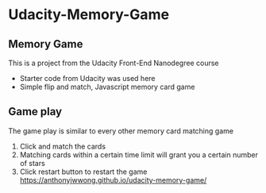 # Udacity-Memory-Game

## Memory Game
This is a project from the Udacity Front-End Nanodegree course  
* Starter code from Udacity was used here
* Simple flip and match, Javascript memory card game

## Game play
The game play is similar to every other memory card matching game
1. Click and match the cards
2. Matching cards within a certain time limit will grant you a certain number of stars
3. Click restart button to restart the game
https://anthonyjwwong.github.io/udacity-memory-game/ 
